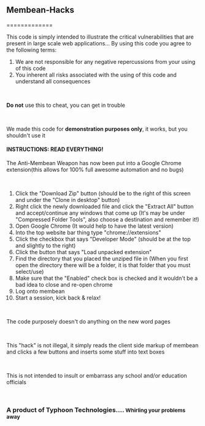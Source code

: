 <h2>Membean-Hacks</h2>



=============
<p>This code is simply intended to illustrate the critical vulnerabilities that are present in large scale web applications... By using this code you agree to the following terms: <ol><li>We are not responsible for any negative repercussions from your using of this code</li><li>You inherent all risks associated with the using of this code and understand all consequences</li></ol></p>
<br>
<p><strong>Do not</strong> use this to cheat, you can get in trouble</p>
<br>
<p>We made this code for <strong>demonstration purposes only</strong>, it works, but you shouldn't use it</p>
<h4>INSTRUCTIONS: READ EVERYTHING!</h4>

<p>The Anti-Membean Weapon has now been put into a Google Chrome extension(this allows for 100% full awesome automation and no bugs)</p>

<br>



<ol>

<li>Click the "Download Zip" button (should be to the right of this screen and under the "Clone in desktop" button)</li>

<li>Right click the newly downloaded file and click the "Extract All" button and accept/continue any windows that come up (It's may be under "Compressed Folder Tools", also choose a destination and remember it!)</li>

<li>Open Google Chrome (It would help to have the latest version)</li>

<li>Into the top website bar thing type "chrome://extensions"</li>

<li>Click the checkbox that says "Developer Mode" (should be at the top and slightly to the right)</li>

<li>Click the button that says "Load unpacked extension"</li>

<li>Find the directory that you placed the unziped file in (When you first open the directory there will be a folder, it is that folder that you must select/use)</li>

<li>Make sure that the "Enabled" check box is checked and it wouldn't be a bad idea to close and re-open chrome</li>

<li>Log onto membean</li>

<li>Start a session, kick back & relax!</li>

</ol>

</p>

<br>

<p>The code purposely doesn't do anything on the new word pages<p>

<br>



<p>This "hack" is not illegal, it simply reads the client side markup of membean and clicks a few buttons and inserts some stuff into text boxes</p>



<br>



<p>This is not intended to insult or embarrass any school and/or education officials</p>



<br>



<h3>A product of Typhoon Technologies.... <small>Whirling your problems away</small></h3>



<br>



